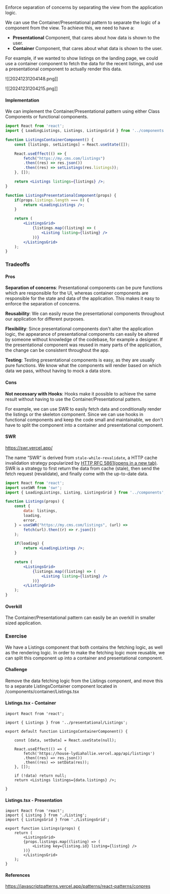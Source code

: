 
Enforce separation of concerns by separating the view from the application logic.

We can use the Container/Presentational pattern to separate the logic of a component from the view. To achieve this, we need to have a:

- **Presentational** Component, that cares about how data is shown to the user.
- **Container** Component, that cares about what data is shown to the user.

For example, if we wanted to show listings on the landing page, we could use a container component to fetch the data for the recent listings, and use a presentational component to actually render this data.

![[20241231204148.png]]

![[20241231204215.png]]

#### Implementation

We can implement the Container/Presentational pattern using either Class Components or functional components.

```jsx
import React from 'react';
import { LoadingListings, Listings, ListingsGrid } from '../components';

function ListingsContainerComponent() {
	const [listings, setListings] = React.useState([]);

	React.useEffect(() => {
		fetch("https://my.cms.com/listings")
		.then((res) => res.json())
		.then((res) => setListings(res.listings));
	}, []); 

	return <Listings listings={listings} />;
}

function ListingsPresentationalComponent(props) {
	if(props.listings.length === 0) {
		return <LoadingListings />;
	}

	return (
		<ListingsGrid>
			{listings.map((listing) => (
				<Listing listing={listing} />
			))}
		</ListingsGrid>
	);
}
 ```

### Tradeoffs

#### Pros

**Separation of concerns**: Presentational components can be pure functions which are responsible for the UI, whereas container components are responsible for the state and data of the application. This makes it easy to enforce the separation of concerns.

**Reusability**: We can easily reuse the presentational components throughout our application for different purposes.

**Flexibility**: Since presentational components don't alter the application logic, the appearance of presentational components can easily be altered by someone without knowledge of the codebase, for example a designer. If the presentational component was reused in many parts of the application, the change can be consistent throughout the app.

**Testing**: Testing presentational components is easy, as they are usually pure functions. We know what the components will render based on which data we pass, without having to mock a data store.

#### Cons

**Not necessary with Hooks**: Hooks make it possible to achieve the same result without having to use the Container/Presentational pattern.

For example, we can use SWR to easily fetch data and conditionally render the listings or the skeleton component. Since we can use hooks in functional components and keep the code small and maintainable, we don't have to split the component into a container and presentational component.

#### SWR

https://swr.vercel.app/

The name “SWR” is derived from `stale-while-revalidate`, a HTTP cache invalidation strategy popularized by [HTTP RFC 5861(opens in a new tab)](https://tools.ietf.org/html/rfc5861). SWR is a strategy to first return the data from cache (stale), then send the fetch request (revalidate), and finally come with the up-to-date data.

```jsx
import React from 'react';
import useSWR from 'swr';
import { LoadingListings, Listing, ListingsGrid } from '../components';

function Listings(props) {
	const {
		data: listings,
		loading,
		error,
	} = useSWR("https://my.cms.com/listings", (url) => 
		fetch(url).then((r) => r.json())
	);

	if(loading) {
		return <LoadingListings />;
	}

	return (
		<ListingsGrid>
			{listings.map((listing) => (
				<Listing listing={listing} />
			))}
		</ListingGrid>	
	);
}
```

#### Overkill

The Container/Presentational pattern can easily be an overkill in smaller sized application.

### Exercise

We have a Listings component that both contains the fetching logic, as well as the rendering logic. In order to make the fetching logic more reusable, we can split this component up into a container and presentational component.

#### Challenge

Remove the data fetching logic from the Listings component, and move this to a separate ListingsContainer component located in /components/container/Listings.tsx

#### Listings.tsx - Container

```tsx
import React from 'react';

import { Listings } from '../presentational/Listings';

export default function ListingsContainerComponent() {

	const [data, setData] = React.useState(null);

	React.useEffect(() => {
		fetch('https://house-lydiahallie.vercel.app/api/listings')
		.then((res) => res.json())
		.then((res) => setData(res));
	}, []);

	if (!data) return null;
	return <Listings listings={data.listings} />;

}
```

#### Listings.tsx - Presentation

```tsx
import React from 'react';
import { Listing } from './Listing';
import { ListingsGrid } from './ListingsGrid';

export function Listings(props) {
	return (
		<ListingsGrid>
		{props.listings.map((listing) => (
			<Listing key={listing.id} listing={listing} />
		))}
		</ListingsGrid>
	);
}
```

#### References

https://javascriptpatterns.vercel.app/patterns/react-patterns/conpres